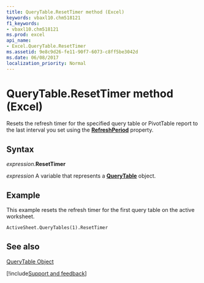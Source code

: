 ```yaml
---
title: QueryTable.ResetTimer method (Excel)
keywords: vbaxl10.chm518121
f1_keywords:
- vbaxl10.chm518121
ms.prod: excel
api_name:
- Excel.QueryTable.ResetTimer
ms.assetid: 9e8c9d26-fe11-90f7-6073-c8ff5be3042d
ms.date: 06/08/2017
localization_priority: Normal
---
```



# QueryTable.ResetTimer method (Excel)

Resets the refresh timer for the specified query table or PivotTable report to the last interval you set using the  **[RefreshPeriod](Excel.QueryTable.RefreshPeriod.md)** property.


## Syntax

_expression_.**ResetTimer**

_expression_ A variable that represents a **[QueryTable](Excel.QueryTable.md)** object.


## Example

This example resets the refresh timer for the first query table on the active worksheet.


```vb
ActiveSheet.QueryTables(1).ResetTimer
```


## See also


[QueryTable Object](Excel.QueryTable.md)

[!include[Support and feedback](~/includes/feedback-boilerplate.md)]